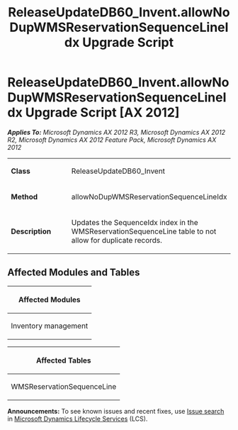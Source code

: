 ﻿---
title: ReleaseUpdateDB60_Invent.allowNoDupWMSReservationSequenceLineIdx Upgrade Script
TOCTitle: ReleaseUpdateDB60_Invent.allowNoDupWMSReservationSequenceLineIdx Upgrade Script
ms:assetid: d09221d5-5066-47a9-be1e-f4d13741b901
ms:mtpsurl: https://msdn.microsoft.com/en-us/library/JJ686926(v=AX.60)
ms:contentKeyID: 49711376
ms.date: 05/18/2015
mtps_version: v=AX.60
---

# ReleaseUpdateDB60\_Invent.allowNoDupWMSReservationSequenceLineIdx Upgrade Script [AX 2012]


_**Applies To:** Microsoft Dynamics AX 2012 R3, Microsoft Dynamics AX 2012 R2, Microsoft Dynamics AX 2012 Feature Pack, Microsoft Dynamics AX 2012_

<table>
<colgroup>
<col style="width: 50%" />
<col style="width: 50%" />
</colgroup>
<tbody>
<tr class="odd">
<td><p><strong>Class</strong></p></td>
<td><p>ReleaseUpdateDB60_Invent</p></td>
</tr>
<tr class="even">
<td><p><strong>Method</strong></p></td>
<td><p>allowNoDupWMSReservationSequenceLineIdx</p></td>
</tr>
<tr class="odd">
<td><p><strong>Description</strong></p></td>
<td><p>Updates the SequenceIdx index in the WMSReservationSequenceLine table to not allow for duplicate records.</p></td>
</tr>
</tbody>
</table>


## Affected Modules and Tables

<table>
<colgroup>
<col style="width: 100%" />
</colgroup>
<thead>
<tr class="header">
<th><p>Affected Modules</p></th>
</tr>
</thead>
<tbody>
<tr class="odd">
<td><p>Inventory management</p></td>
</tr>
</tbody>
</table>


<table>
<colgroup>
<col style="width: 100%" />
</colgroup>
<thead>
<tr class="header">
<th><p>Affected Tables</p></th>
</tr>
</thead>
<tbody>
<tr class="odd">
<td><p>WMSReservationSequenceLine</p></td>
</tr>
</tbody>
</table>

  
**Announcements:** To see known issues and recent fixes, use [Issue search](http://go.microsoft.com/fwlink/?linkid=389258) in [Microsoft Dynamics Lifecycle Services](http://go.microsoft.com/fwlink/?linkid=306505) (LCS).

